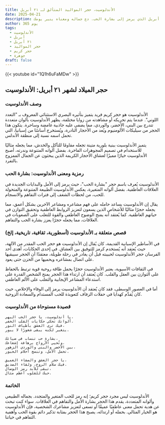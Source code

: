 ```yaml
---
title: الأندلوسيت، حجر المواليد المتألق لـ ٢١ أبريل
date: 2025-04-21
description: اشعر بأهمية الأندلوسيت، حجر المواليد لـ ٢١ أبريل الذي يرمز إلى بشارة الحب. دع جماله ومعناه ينير يومك.
author: 365 يوم
tags:
  - الأندلوسيت
  - أبريل
  - ٢١ أبريل
  - حجر المواليد
  - حجر كريم
  - جوهرة
draft: false
---
```


{{< youtube id="1Q1h6uFaMDw" >}}

## حجر الميلاد لشهر ٢١ أبريل: الأندلوسيت

### وصف الأندلوسيت

الأندلوسيت هو حجر كريم فريد يتميز بتأثيره البصري الاستثنائي المعروف بـ "التعدد اللوني". عندما يتم تحريكه أو مشاهدته من زوايا مختلفة، يظهر الأندلوسيت بألوان متعددة تتدرج بين البني، الأخضر، والوردي، مما يضفي عليه جاذبية غامضة وساحرة. يتكون هذا الحجر من سيليكات الألومنيوم ويُعد من الأحجار النادرة، ويُستخرج أساسًا من إسبانيا، التي تحمل اسمه نسبة إلى منطقة الأندلس.

يتميز الأندلوسيت ببنية بلورية متينة تجعله مقاومًا للتآكل والخدش، مما يجعله مثاليًا للاستخدام في تصميم المجوهرات الفاخرة. بفضل ألوانه المتنوعة وندرته، أصبح الأندلوسيت خيارًا مميزًا لعشاق الأحجار الكريمة الذين يبحثون عن الجمال الممزوج بالتفرد.

### رمزية ومعنى الأندلوسيت: بشارة الحب

الأندلوسيت يُعرف باسم حجر "بشارة الحب"، حيث يرمز إلى الأمل والبدايات الجديدة في العلاقات العاطفية. بفضل ألوانه المتغيرة، يعكس الأندلوسيت الطبيعة المتنوعة والمتحولة للحب، من لحظات الشغف إلى فترات التفاهم والانسجام.

يقال إن الأندلوسيت يساعد حامله على فهم مشاعره ومشاعر الآخرين بشكل أعمق، مما يجعله حجرًا مثاليًا للأشخاص الذين يسعون لتعزيز الروابط العاطفية وتحقيق التوازن في حياتهم العاطفية. كما يُعتقد أنه يمنح الوضوح العاطفي والقوة للتغلب على الصعوبات في العلاقات، مما يجعله حجرًا يعزز بشارة الحب والتفاهم.

### قصص متعلقة بـ الأندلوسيت (أسطورية، ثقافية، تاريخية، إلخ)

في الأساطير الإسبانية القديمة، كان يُقال إن الأندلوسيت هو حجر الحب المقدر من الآلهة، حيث يُعتقد أنه يُستخدم كرمز للتوفيق بين العشاق. في إحدى الحكايات، أهدى أحد الفرسان حجر الأندلوسيت لحبيبته قبل أن يغادر في رحلة طويلة، معتقدًا أن الحجر سيبقيها على اتصال بمشاعره ويحميها من الحزن حتى يعود.

في الثقافات الآسيوية، يعتبر الأندلوسيت حجرًا يحمل طاقة روحية قوية ترتبط بالحفاظ على التوازن بين العقل والقلب. كان يُعتقد أن ارتداء هذا الحجر يمنح الشخص القدرة على استدعاء المشاعر الإيجابية والتغلب على الألم العاطفي.

أما في العصور الوسطى، فقد كان يُعتقد أن الأندلوسيت يرمز إلى الوفاء والإخلاص، حيث كان يُقدَّم كهدايا في حفلات الزفاف كتعويذة للحب المستدام والسعادة الزوجية.

### قصيدة مستوحاة من الأندلوسيت

```
يا أندلوسيت، يا حجر الحب البهي،  
ألوانك تحكي حكايات القلب الخفي.  
فيك ترى العشق بأطياف النور،  
يتغير لكنه يبقى شعورًا لا يبور.

بشارة حب تنساب في ضيائك،  
وتُحيي الأرواح برهافة إشعاعك.  
بين الأخضر والبني والوردي الزهور،  
تحمل الأمل، وتنسج أحلام الحبور.

يا حجر العشق والصفاء العميق،  
فيك سلام الروح، ولقاء الصديق.  
تبقى للأبد رمز الوصال،  
حبك للقلوب أعظم مثال.
```

### الخاتمة

الأندلوسيت ليس مجرد حجر كريم؛ إنه رمز للحب المتغير والمتجدد. بجماله الطبيعي وألوانه المتعددة، يقدم هذا الحجر بشارة الأمل والتفاهم في العلاقات. سواء كنت تبحث عن هدية تحمل معنى عاطفيًا عميقًا أو تسعى لتعزيز مشاعرك الشخصية، فإن الأندلوسيت هو الخيار المثالي. بحمله أو ارتدائه، يصبح هذا الحجر بمثابة تذكير دائم بقوة الحب وأهمية التفاهم في حياتنا.